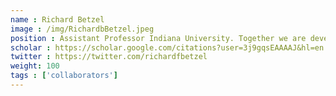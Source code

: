 ```yaml
---
name : Richard Betzel
image : /img/RichardbBetzel.jpeg
position : Assistant Professor Indiana University. Together we are developing tools to lower the barriers of entry to network neuroscience using brainlife.io
scholar : https://scholar.google.com/citations?user=3j9gqsEAAAAJ&hl=en
twitter : https://twitter.com/richardfbetzel
weight: 100
tags : ['collaborators']
---
```

